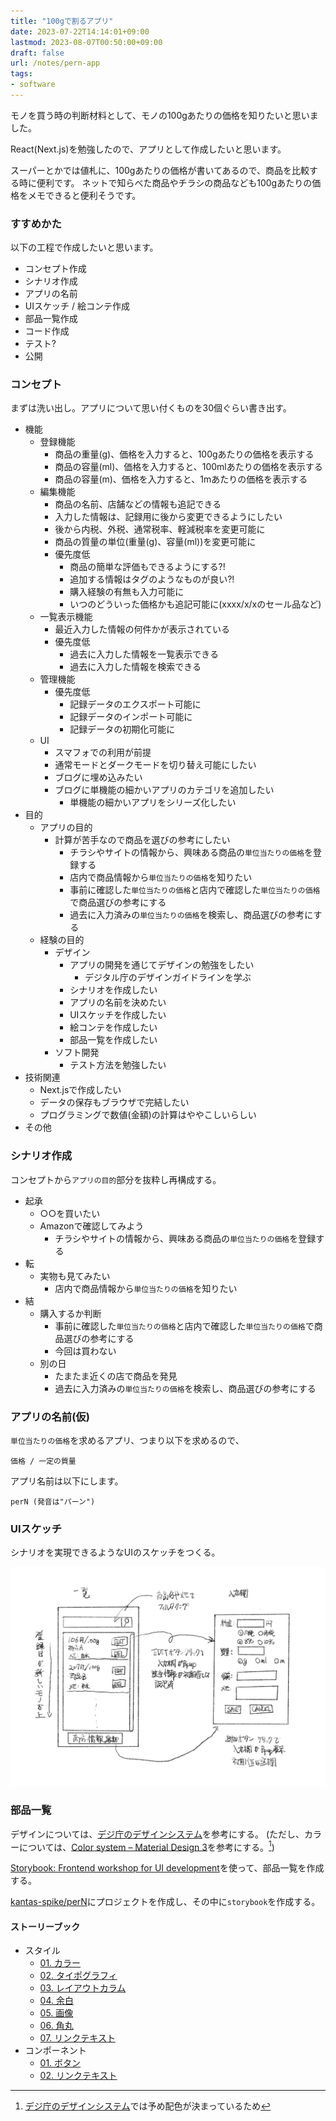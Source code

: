 ```yaml
---
title: "100gで割るアプリ"
date: 2023-07-22T14:14:01+09:00
lastmod: 2023-08-07T00:50:00+09:00
draft: false
url: /notes/pern-app
tags:
- software
---
```


モノを買う時の判断材料として、モノの100gあたりの価格を知りたいと思いました。

React(Next.js)を勉強したので、アプリとして作成したいと思います。
<!--more-->

スーパーとかでは値札に、100gあたりの価格が書いてあるので、商品を比較する時に便利です。
ネットで知らべた商品やチラシの商品なども100gあたりの価格をメモできると便利そうです。

### すすめかた

以下の工程で作成したいと思います。

- コンセプト作成
- シナリオ作成
- アプリの名前
- UIスケッチ / 絵コンテ作成
- 部品一覧作成
- コード作成
- テスト?
- 公開

### コンセプト

まずは洗い出し。アプリについて思い付くものを30個ぐらい書き出す。

- 機能
  - 登録機能
    - 商品の重量(g)、価格を入力すると、100gあたりの価格を表示する
    - 商品の容量(ml)、価格を入力すると、100mlあたりの価格を表示する
    - 商品の容量(m)、価格を入力すると、1mあたりの価格を表示する
  - 編集機能
    - 商品の名前、店舗などの情報も追記できる
    - 入力した情報は、記録用に後から変更できるようにしたい
    - 後から内税、外税、通常税率、軽減税率を変更可能に
    - 商品の質量の単位(重量(g)、容量(ml))を変更可能に
    - 優先度低
      - 商品の簡単な評価もできるようにする?!
      - 追加する情報はタグのようなものが良い?!
      - 購入経験の有無も入力可能に
      - いつのどういった価格かも追記可能に(xxxx/x/xのセール品など)
  - 一覧表示機能
    - 最近入力した情報の何件かが表示されている
    - 優先度低
      - 過去に入力した情報を一覧表示できる
      - 過去に入力した情報を検索できる
  - 管理機能
    - 優先度低
      - 記録データのエクスポート可能に
      - 記録データのインポート可能に
      - 記録データの初期化可能に
  - UI
    - スマフォでの利用が前提
    - 通常モードとダークモードを切り替え可能にしたい
    - ブログに埋め込みたい
    - ブログに単機能の細かいアプリのカテゴリを追加したい
      - 単機能の細かいアプリをシリーズ化したい
- 目的
  - アプリの目的
    - 計算が苦手なので商品を選びの参考にしたい
      - チラシやサイトの情報から、興味ある商品の`単位当たりの価格`を登録する
      - 店内で商品情報から`単位当たりの価格`を知りたい
      - 事前に確認した`単位当たりの価格`と店内で確認した`単位当たりの価格`で商品選びの参考にする
      - 過去に入力済みの`単位当たりの価格`を検索し、商品選びの参考にする
  - 経験の目的
    - デザイン
      - アプリの開発を通じてデザインの勉強をしたい
        - デジタル庁のデザインガイドラインを学ぶ
      - シナリオを作成したい
      - アプリの名前を決めたい
      - UIスケッチを作成したい
      - 絵コンテを作成したい
      - 部品一覧を作成したい
    - ソフト開発
      - テスト方法を勉強したい
- 技術関連
  - Next.jsで作成したい
  - データの保存もブラウザで完結したい
  - プログラミングで数値(金額)の計算はややこしいらしい
- その他

### シナリオ作成

コンセプトから`アプリの目的`部分を抜粋し再構成する。

- 起承
  - ○○を買いたい
  - Amazonで確認してみよう
    - チラシやサイトの情報から、興味ある商品の`単位当たりの価格`を登録する
- 転
  - 実物も見てみたい
    - 店内で商品情報から`単位当たりの価格`を知りたい
- 結
  - 購入するか判断
    - 事前に確認した`単位当たりの価格`と店内で確認した`単位当たりの価格`で商品選びの参考にする
    - 今回は買わない
  - 別の日
    - たまたま近くの店で商品を発見
    - 過去に入力済みの`単位当たりの価格`を検索し、商品選びの参考にする

### アプリの名前(仮)

`単位当たりの価格`を求めるアプリ、つまり以下を求めるので、

~~~text
価格 / 一定の質量
~~~

アプリ名前は以下にします。

~~~quote
perN (発音は"パーン")
~~~

### UIスケッチ

シナリオを実現できるようなUIのスケッチをつくる。

![UIスケッチ](per100_UI_small.png)

### 部品一覧

デザインについては、[デジ庁のデザインシステム](/notes/design-system)を参考にする。
(ただし、カラーについては、[Color system – Material Design 3](https://m3.material.io/styles/color/the-color-system/key-colors-tones)を参考にする。[^1])

[Storybook: Frontend workshop for UI development](https://storybook.js.org/)を使って、部品一覧を作成する。

[kantas-spike/perN](https://github.com/kantas-spike/perN)にプロジェクトを作成し、その中に`storybook`を作成する。

#### ストーリーブック

- スタイル
  - [01. カラー](./storybook-static/?path=/docs/スタイル-01-カラー--docs)
  - [02. タイポグラフィ](./storybook-static/?path=/docs/スタイル-02-タイポグラフィ--docs)
  - [03. レイアウトカラム](./storybook-static/?path=/docs/スタイル-03-レイアウトカラム--docs)
  - [04. 余白](./storybook-static/?path=/docs/スタイル-04-余白--docs)
  - [05. 画像](./storybook-static/?path=/docs/スタイル-05-画像--docs)
  - [06. 角丸](./storybook-static/?path=/docs/スタイル-06-角丸--docs)
  - [07. リンクテキスト](./storybook-static/?path=/docs/スタイル-07-リンクテキスト--docs)
- コンポーネント
  - [01. ボタン](./storybook-static/?path=/docs/コンポーネント-01-ボタン--docs)
  - [02. リンクテキスト](./storybook-static/?path=/docs/コンポーネント-02-リンクテキスト--docs)


[^1]: [デジ庁のデザインシステム](/notes/design-system)では予め配色が決まっているため
